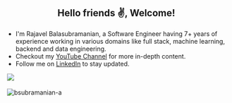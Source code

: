 <h2 align="center">Hello friends ✌️, Welcome!</h2>
<ul>
  <li>I'm Rajavel Balasubramanian, a Software Engineer having 7+ years of experience working in various domains like full stack, machine learning, backend and data engineering.</li>  
  <li>Checkout my <a href="https://www.youtube.com/@crtvecode">YouTube Channel</a> for more in-depth content.</li>
  <li>Follow me on <a href="https://www.linkedin.com/in/bsubbu/">LinkedIn</a> to stay updated.</li>
</ul>

&nbsp;![](https://komarev.com/ghpvc/?username=rajavelbala771980&color=brightgreen)
<p>&nbsp;<img align="center" src="https://github-readme-stats.vercel.app/api?username=rajavelbala771980&show_icons=true&locale=en&theme=react" alt="bsubramanian-a" />
<!-- <img align="center" src="https://github-readme-stats.vercel.app/api/top-langs/?username=rajavelbala771980&layout=compact&hide_border=true&&langs_count=10&show_icons=true&theme=react" />
<img align="center" src="https://github-readme-stats.vercel.app/api/wakatime/?username=rajavelbala771980&layout=compact&hide_border=true&&langs_count=10&show_icons=true&theme=react" />
<img align="center" src="https://github-readme-stats.vercel.app/api/pin/?username=rajavelbala771980&layout=compact&hide_border=true&&langs_count=10&show_icons=true&theme=react" />
<img align="center" src="https://github-readme-stats.vercel.app/api/gist/?username=rajavelbala771980&layout=compact&hide_border=true&&langs_count=10&show_icons=true&theme=react" /> -->
</p>

